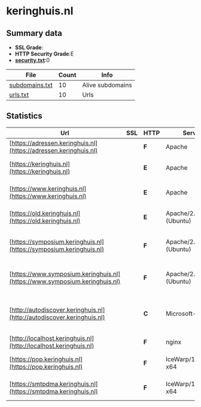 

# keringhuis.nl
## Summary data


 - **SSL Grade**:
 - **HTTP Security Grade**:E
 - **[security.txt](https://www.digitaleoverheid.nl/nieuws/standaard-security-txt-nu-verplicht-voor-overheid/)**:0


| File       | Count | Info |
|------------|-------|------|
|[subdomains.txt](/data/keringhuis.nl/subdomains.txt)|10|Alive subdomains|
|[urls.txt](/data/keringhuis.nl/urls.txt)|10|Urls|


## Statistics


| Url | SSL | HTTP | Server | Cookie | HSTS | CORS | CTO | CSP | XFO | XXP | RP |FP| Tech |Title |
|--------|-------|-------|------|------|------|------|------|------|------|------|------|------|------|------|
|[https://adressen.keringhuis.nl](https://adressen.keringhuis.nl)| | **F**|Apache| | | | | | | | :white_check_mark: | |Apache HTTP Server Basic|401 Unauthorized|
|[https://keringhuis.nl](https://keringhuis.nl)| | **E**|Apache|:o: |:white_check_mark: | | | | | | :white_check_mark: | |Apache HTTP Server HSTS PHP|Keringhuis|
|[https://www.keringhuis.nl](https://www.keringhuis.nl)| | **E**|Apache|:o: |:white_check_mark: | | | | | | :white_check_mark: | |Apache HTTP Server HSTS PHP|Keringhuis|
|[https://old.keringhuis.nl](https://old.keringhuis.nl)| | **E**|Apache/2.4.41 (Ubuntu)|:o: |:white_check_mark: | | | | | | :white_check_mark: | |Apache HTTP Server:2.4.41 Ubuntu||
|[https://symposium.keringhuis.nl](https://symposium.keringhuis.nl)| | **F**|Apache/2.4.41 (Ubuntu)|:o: | | | | | :white_check_mark: | :white_check_mark: | :white_check_mark: | |Apache HTTP Server:2.4.41 Bootstrap:4.6.0 PHP Ubuntu|Symposium Maesla...|
|[https://www.symposium.keringhuis.nl](https://www.symposium.keringhuis.nl)| | **F**|Apache/2.4.41 (Ubuntu)|:o: | | | | | :white_check_mark: | :white_check_mark: | :white_check_mark: | |Apache HTTP Server:2.4.41 Bootstrap:4.6.0 PHP Ubuntu|Symposium Maesla...|
|[http://autodiscover.keringhuis.nl](http://autodiscover.keringhuis.nl)| | **C**|Microsoft-IIS/10.0| |:white_check_mark: | | | | | | :white_check_mark: | |IIS:10.0 Microsoft ASP.NET Windows Server||
|[http://localhost.keringhuis.nl](http://localhost.keringhuis.nl)| | **F**|nginx|:o: | | | | | :white_check_mark: | :white_check_mark: | :white_check_mark: | |Laravel Nginx PHP|Weakpass|
|[https://pop.keringhuis.nl](https://pop.keringhuis.nl)| | **F**|IceWarp/14.1.0.14 x64| | | | | | | | :white_check_mark: | |HSTS|302 Document Mov...|
|[https://smtpdma.keringhuis.nl](https://smtpdma.keringhuis.nl)| | **F**|IceWarp/14.1.0.14 x64| | | | | | | | :white_check_mark: | |HSTS|302 Document Mov...|


